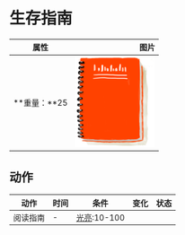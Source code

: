# 生存指南  
>   
  
  属性  |   图片   
 ----  |  ----:   
 **重量：**25  |  ![](Sprite/SurvivalGuide.png)   
  
## 动作  
动作  |  时间  |  条件  |  变化  |  状态  
----  |  ----  |  ----  |  ----  |  ----  
阅读指南<br>  |  -  |  [光亮](Light.md):10-100  |    |    
